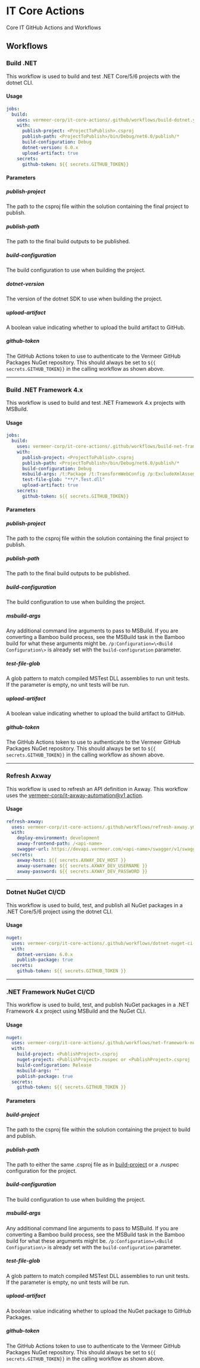 # IT Core Actions

Core IT GitHub Actions and Workflows

## Workflows

### Build .NET

This workflow is used to build and test .NET Core/5/6 projects with the dotnet CLI.

#### Usage

```yaml
jobs:
  build:
    uses: vermeer-corp/it-core-actions/.github/workflows/build-dotnet.yml@v2
    with:
      publish-project: <ProjectToPublish>.csproj
      publish-path: <ProjectToPublish>/bin/Debug/net6.0/publish/*
      build-configuration: Debug
      dotnet-version: 6.0.x
      upload-artifact: true
    secrets:
      github-token: ${{ secrets.GITHUB_TOKEN}}
```

#### Parameters

##### publish-project

The path to the csproj file within the solution containing the final project to publish.

##### publish-path

The path to the final build outputs to be published.

##### build-configuration

The build configuration to use when building the project.

##### dotnet-version

The version of the dotnet SDK to use when building the project.

##### upload-artifact

A boolean value indicating whether to upload the build artifact to GitHub.

##### github-token

The GitHub Actions token to use to authenticate to the Vermeer GitHub Packages NuGet repository. This should always be set to `${{ secrets.GITHUB_TOKEN}}` in the calling workflow as shown above.

---

### Build .NET Framework 4.x

This workflow is used to build and test .NET Framework 4.x projects with MSBuild.

#### Usage

```yaml
jobs:
  build:
    uses: vermeer-corp/it-core-actions/.github/workflows/build-net-framework.yml@v3
    with:
      publish-project: <ProjectToPublish>.csproj
      publish-path: <ProjectToPublish>/bin/Debug/net6.0/publish/*
      build-configuration: Debug
      msbuild-args: /t:Package /t:TransformWebConfig /p:ExcludeXmlAssemblyFiles=false /p:AutoParameterizationWebConfigConnectionStrings=False
      test-file-glob: "**/*.Test.dll"
      upload-artifact: true
    secrets:
      github-token: ${{ secrets.GITHUB_TOKEN}}
```

#### Parameters

##### publish-project

The path to the csproj file within the solution containing the final project to publish.

##### publish-path

The path to the final build outputs to be published.

##### build-configuration

The build configuration to use when building the project.

##### msbuild-args

Any additional command line arguments to pass to MSBuild. If you are converting a Bamboo build process, see the MSBuild task in the Bamboo build for what these arguments might be. `/p:Configuration=\<Build Configuration\>` is already set with the `build-configuration` parameter.

##### test-file-glob

A glob pattern to match compiled MSTest DLL assemblies to run unit tests. If the parameter is empty, no unit tests will be run.

##### upload-artifact

A boolean value indicating whether to upload the build artifact to GitHub.

##### github-token

The GitHub Actions token to use to authenticate to the Vermeer GitHub Packages NuGet repository. This should always be set to `${{ secrets.GITHUB_TOKEN}}` in the calling workflow as shown above.

---

### Refresh Axway

This workflow is used to refresh an API definition in Axway. This workflow uses the [vermeer-corp/it-axway-automation@v1 action](https://github.com/vermeer-corp/it-axway-automation).

#### Usage

```yaml
refresh-axway:
  uses: vermeer-corp/it-core-actions/.github/workflows/refresh-axway.yml@v4
  with:
    deploy-environment: development
    axway-frontend-path: /<api-name>
    swagger-url: https://devapi.vermeer.com/<api-name>/swagger/v1/swagger.json
  secrets:
    axway-host: ${{ secrets.AXWAY_DEV_HOST }}
    axway-username: ${{ secrets.AXWAY_DEV_USERNAME }}
    axway-password: ${{ secrets.AXWAY_DEV_PASSWORD }}
```

---

### Dotnet NuGet CI/CD

This workflow is used to build, test, and publish all NuGet packages in a .NET Core/5/6 project using the dotnet CLI.

#### Usage

```yaml
nuget:
  uses: vermeer-corp/it-core-actions/.github/workflows/dotnet-nuget-ci-cd.yml@v2
  with:
    dotnet-version: 6.0.x
    publish-package: true
  secrets:
    github-token: ${{ secrets.GITHUB_TOKEN }}
```

---

### .NET Framework NuGet CI/CD

This workflow is used to build, test, and publish NuGet packages in a .NET Framework 4.x project using MSBuild and the NuGet CLI.

#### Usage

```yaml
nuget:
  uses: vermeer-corp/it-core-actions/.github/workflows/net-framework-nuget-ci-cd.yml@v2
  with:
    build-project: <PublishProject>.csproj
    nuget-project: <PublishProject>.nuspec or <PublishProject>.csproj
    build-configuration: Release
    msbuild-args: ""
    publish-package: true
  secrets:
    github-token: ${{ secrets.GITHUB_TOKEN }}
```

#### Parameters

##### build-project

The path to the csproj file within the solution containing the project to build and publish.

##### publish-path

The path to either the same .csproj file as in [build-project](#build-project) or a .nuspec configuration for the project.

##### build-configuration

The build configuration to use when building the project.

##### msbuild-args

Any additional command line arguments to pass to MSBuild. If you are converting a Bamboo build process, see the MSBuild task in the Bamboo build for what these arguments might be. `/p:Configuration=\<Build Configuration\>` is already set with the `build-configuration` parameter.

##### test-file-glob

A glob pattern to match compiled MSTest DLL assemblies to run unit tests. If the parameter is empty, no unit tests will be run.

##### upload-artifact

A boolean value indicating whether to upload the NuGet package to GitHub Packages.

##### github-token

The GitHub Actions token to use to authenticate to the Vermeer GitHub Packages NuGet repository. This should always be set to `${{ secrets.GITHUB_TOKEN}}` in the calling workflow as shown above.
